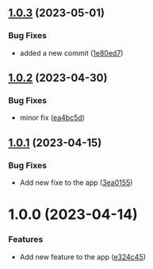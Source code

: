 ## [1.0.3](https://github.com/chamarasanjeewa/next-app/compare/v1.0.2...v1.0.3) (2023-05-01)


### Bug Fixes

* added a new commit ([1e80ed7](https://github.com/chamarasanjeewa/next-app/commit/1e80ed7326852b4b56a4db3b656718ee91ad6fd1))

## [1.0.2](https://github.com/chamarasanjeewa/next-app/compare/v1.0.1...v1.0.2) (2023-04-30)


### Bug Fixes

* minor fix ([ea4bc5d](https://github.com/chamarasanjeewa/next-app/commit/ea4bc5dc72598ed3c96c04a8e14314a73c48ed5b))

## [1.0.1](https://github.com/chamarasanjeewa/next-app/compare/v1.0.0...v1.0.1) (2023-04-15)


### Bug Fixes

* Add new fixe to the app ([3ea0155](https://github.com/chamarasanjeewa/next-app/commit/3ea015518dd73a4124ba82cb4b61f078d5c69335))

# 1.0.0 (2023-04-14)


### Features

* Add new feature to the app ([e324c45](https://github.com/chamarasanjeewa/next-app/commit/e324c45bcf045c9275d38d38450b00d445b779f3))
